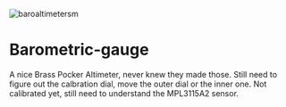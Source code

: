 ![baroaltimetersm](https://user-images.githubusercontent.com/32449438/113506909-de262780-958a-11eb-920c-910811ac81cf.jpg)
# Barometric-gauge

A nice Brass Pocker Altimeter, never knew they made those.
Still need to figure out the calbration dial, move the outer dial or the inner one.
Not calibrated yet, still need to understand the MPL3115A2 sensor.

